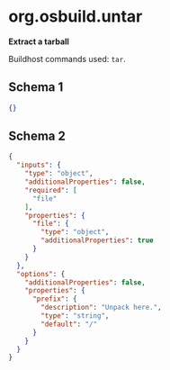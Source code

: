 
# org.osbuild.untar

**Extract a tarball**

Buildhost commands used: `tar`.

## Schema 1

```json
{}
```

## Schema 2

```json
{
  "inputs": {
    "type": "object",
    "additionalProperties": false,
    "required": [
      "file"
    ],
    "properties": {
      "file": {
        "type": "object",
        "additionalProperties": true
      }
    }
  },
  "options": {
    "additionalProperties": false,
    "properties": {
      "prefix": {
        "description": "Unpack here.",
        "type": "string",
        "default": "/"
      }
    }
  }
}
```
